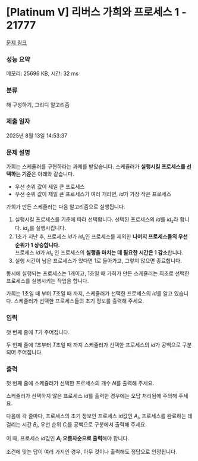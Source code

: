 # [Platinum V] 리버스 가희와 프로세스 1 - 21777 

[문제 링크](https://www.acmicpc.net/problem/21777) 

### 성능 요약

메모리: 25696 KB, 시간: 32 ms

### 분류

해 구성하기, 그리디 알고리즘

### 제출 일자

2025년 8월 13일 14:53:37

### 문제 설명

<p>가희는 스케쥴러를 구현하라는 과제를 받았습니다. 스케쥴러가 <strong>실행시킬 프로세스를 선택하는 기준</strong>은 아래와 같습니다.</p>

<ul>
	<li>우선 순위 값이 제일 큰 프로세스</li>
	<li>우선 순위 값이 제일 큰 프로세스가 여러 개라면, <em>id</em>가 가장 작은 프로세스</li>
</ul>

<p>가희가 만든 스케쥴러는 다음 알고리즘으로 실행됩니다.</p>

<ol>
	<li>실행시킬 프로세스를 기준에 따라 선택합니다. 선택된 프로세스의 <em>id</em>를 <em>id<sub>s</sub></em>라 합니다. <em>id</em><sub><em>s</em></sub>를 실행시킵니다.</li>
	<li>1초가 지난 후, 프로세스 <em>id</em>가 <em>id<sub>s</sub></em>인 프로세스를 제외한 <strong>나머지 프로세스들의 우선 순위가 1 상승합니다.</strong> <br>
	프로세스 <em>id</em>가 <em>id<sub>s </sub></em>인 프로세스의 <strong>실행을 마치는 데 필요한 시간은 1 감소</strong>합니다.</li>
	<li>실행 시간이 남은 프로세스가 있다면 1로 돌아가고, 그렇지 않으면 종료합니다.</li>
</ol>

<p>동시에 실행되는 프로세스는 1개이고, 1초일 때 가희가 만든 스케쥴러는 최초로 선택한 프로세스를 실행시키는 작업을 합니다.</p>

<p>가희는 1초일 때 부터 <em>T</em>초일 때 까지, 스케쥴러가 선택한 프로세스의 <em>id</em>를 알고 있습니다. 스케쥴러가 선택한 프로세스들의 초기 정보를 출력해 주세요.</p>

### 입력 

 <p>첫 번째 줄에 <em>T</em>가 주어집니다.</p>

<p>두 번째 줄에 <em>1</em>초부터 <em>T</em>초일 때 까지 스케쥴러가 선택한 프로세스의 <em>id</em>가 공백으로 구분되어 주어집니다.</p>

### 출력 

 <p>첫 번째 줄에 스케쥴러가 선택한 프로세스의 개수 <em>N</em>를 출력해 주세요.</p>

<p>스케쥴러가 선택하지 않은 프로세스 <em>id</em>를 출력한 경우에는 오답 처리됨에 주의해 주세요.</p>

<p>다음에 각 줄마다, 프로세스의 초기 정보인 프로세스 id값인 <em>A<sub>i</sub></em>, 프로세스를 완료하는 데 걸리는 시간 <em>B<sub>i</sub></em>, 우선 순위 <em>C<sub>i</sub></em>를 공백으로 구분에서 출력해 주세요.</p>

<p>이 때, 프로세스 <em>id</em>값인 <strong><em>A<sub>i</sub></em> 오름차순으로 출력</strong>해야 합니다.</p>

<p>조건에 맞는 답이 여러 가지인 경우, 아무 것이나 출력해도 정답으로 인정됩니다. </p>

